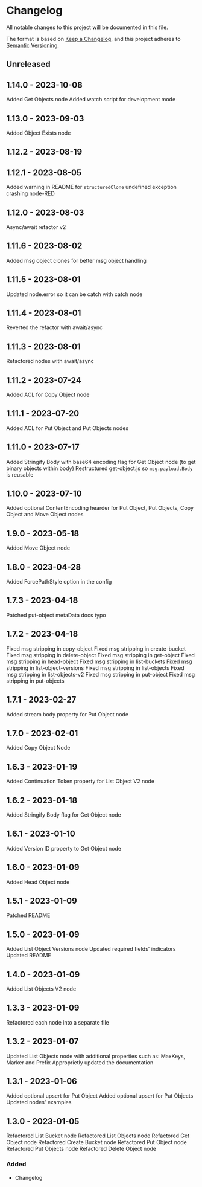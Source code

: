 # Changelog

All notable changes to this project will be documented in this file.

The format is based on [Keep a Changelog](https://keepachangelog.com/en/1.0.0/),
and this project adheres to [Semantic Versioning](https://semver.org/spec/v2.0.0.html).

## Unreleased

## 1.14.0 - 2023-10-08
Added Get Objects node
Added watch script for development mode

## 1.13.0 - 2023-09-03
Added Object Exists node

## 1.12.2 - 2023-08-19

## 1.12.1 - 2023-08-05
Added warning in README for `structuredClone` undefined exception crashing node-RED

## 1.12.0 - 2023-08-03
Async/await refactor v2

## 1.11.6 - 2023-08-02
Added msg object clones for better msg object handling

## 1.11.5 - 2023-08-01
Updated node.error so it can be catch with catch node

## 1.11.4 - 2023-08-01
Reverted the refactor with await/async

## 1.11.3 - 2023-08-01
Refactored nodes with await/async

## 1.11.2 - 2023-07-24
Added ACL for Copy Object node

## 1.11.1 - 2023-07-20
Added ACL for Put Object and Put Objects nodes

## 1.11.0 - 2023-07-17
Added Stringify Body with base64 encoding flag for Get Object node (to get binary objects within body)
Restructured get-object.js so `msg.payload.Body` is reusable

## 1.10.0 - 2023-07-10
Added optional ContentEncoding hearder for Put Object, Put Objects, Copy Object and Move Object nodes

## 1.9.0 - 2023-05-18
Added Move Object node

## 1.8.0 - 2023-04-28
Added ForcePathStyle option in the config

## 1.7.3 - 2023-04-18
Patched put-object metaData docs typo

## 1.7.2 - 2023-04-18
Fixed msg stripping in copy-object
Fixed msg stripping in create-bucket
Fixed msg stripping in delete-object
Fixed msg stripping in get-object
Fixed msg stripping in head-object
Fixed msg stripping in list-buckets
Fixed msg stripping in list-object-versions
Fixed msg stripping in list-objects
Fixed msg stripping in list-objects-v2
Fixed msg stripping in put-object
Fixed msg stripping in put-objects

## 1.7.1 - 2023-02-27
Added stream body property for Put Object node

## 1.7.0 - 2023-02-01
Added Copy Object Node

## 1.6.3 - 2023-01-19
Added Continuation Token property for List Object V2 node

## 1.6.2 - 2023-01-18
Added Stringify Body flag for Get Object node

## 1.6.1 - 2023-01-10
Added Version ID property to Get Object node

## 1.6.0 - 2023-01-09
Added Head Object node

## 1.5.1 - 2023-01-09
Patched README

## 1.5.0 - 2023-01-09
Added List Object Versions node
Updated required fields' indicators
Updated README

## 1.4.0 - 2023-01-09
Added List Objects V2 node

## 1.3.3 - 2023-01-09
Refactored each node into a separate file

## 1.3.2 - 2023-01-07
Updated List Objects node with additional properties such as: MaxKeys, Marker and Prefix
Approprietly updated the documentation

## 1.3.1 - 2023-01-06
Added optional upsert for Put Object
Added optional upsert for Put Objects
Updated nodes' examples

## 1.3.0 - 2023-01-05
Refactored List Bucket node
Refactored List Objects node
Refactored Get Object node
Refactored Create Bucket node
Refactored Put Object node
Refactored Put Objects node
Refactored Delete Object node

### Added
- Changelog
